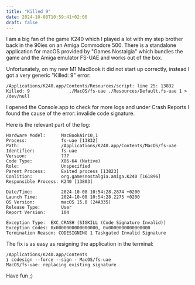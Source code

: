 ```yaml
---
title: "Killed 9"
date: 2024-10-08T10:59:41+02:00
draft: false
---
```


I am a big fan of the game K240 which I played a lot with my step brother back in the 90ies on an Amiga Commodore 500. There is a standalone application for macOS provided by "Games Nostalgia" which bundles the game and the Amiga emulator FS-UAE and works out of the box.

Unfortunately, on my new M1 MacBook it did not start up correctly, instead I got a very generic "Killed: 9" error:

    /Applications/K240.app/Contents/Resources/script: line 25: 13832 Killed: 9               ./MacOS/fs-uae ./Resources/Default.fs-uae 1 > /dev/null

I opened the Console.app to check for more logs and under Crash Reports I found the cause of the error: invalide code signature.

Here is the relevant part of the log:

    Hardware Model:      MacBookAir10,1
    Process:             fs-uae [13832]
    Path:                /Applications/K240.app/Contents/MacOS/fs-uae
    Identifier:          fs-uae
    Version:             ???
    Code Type:           X86-64 (Native)
    Role:                Unspecified
    Parent Process:      Exited process [13823]
    Coalition:           org.gamesnostalgia.amiga.K240 [161896]
    Responsible Process: K240 [13803]

    Date/Time:           2024-10-08 10:54:28.2874 +0200
    Launch Time:         2024-10-08 10:54:28.2275 +0200
    OS Version:          macOS 15.0 (24A335)
    Release Type:        User
    Report Version:      104

    Exception Type:  EXC_CRASH (SIGKILL (Code Signature Invalid))
    Exception Codes: 0x0000000000000000, 0x0000000000000000
    Termination Reason: CODESIGNING 1 Taskgated Invalid Signature

The fix is as easy as resigning the application in the terminal:

    /Applications/K240.app/Contents
    ❯ codesign --force --sign - MacOS/fs-uae
    MacOS/fs-uae: replacing existing signature

Have fun ;)
